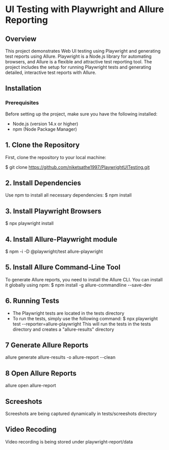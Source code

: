 # UI Testing with Playwright and Allure Reporting

## Overview
This project demonstrates Web UI testing using Playwright and generating test reports using Allure. Playwright is a Node.js library for automating browsers, and Allure is a flexible and attractive test reporting tool.
The project includes the setup for running Playwright tests and generating detailed, interactive test reports with Allure.

## Installation
### Prerequisites
Before setting up the project, make sure you have the following installed:
- Node.js (version 14.x or higher)
- npm (Node Package Manager)

## 1. Clone the Repository
First, clone the repository to your local machine:    

$ git clone https://github.com/niketsathe1997/PlaywrightUITesting.git

## 2. Install Dependencies  
Use npm  to install all necessary dependencies: 
$ npm install

## 3. Install Playwright Browsers 
$ npx playwright install

## 4. Install Allure-Playwright module  
  $ npm -i -D @playwright/test allure-playwright

## 5. Install Allure Command-Line Tool  
To generate Allure reports, you need to install the Allure CLI. You can install it globally using npm: 
$ npm install -g allure-commandline --save-dev 

## 6. Running Tests 

- The Playwright tests are located in the tests directory
- To run the tests, simply use the following command:
  $  npx playwright test --reporter=allure-playwright
This will run the tests in the tests directory and creates a "allure-results" directory

## 7 Generate Allure Reports 

allure generate allure-results -o allure-report --clean  

## 8 Open Allure Reports

allure open allure-report

## Screeshots  
Screeshots are being captured dynamically in tests/screeshots directory

## Video Recoding 
Video recording is being stored under playwright-report/data


  
      


 



